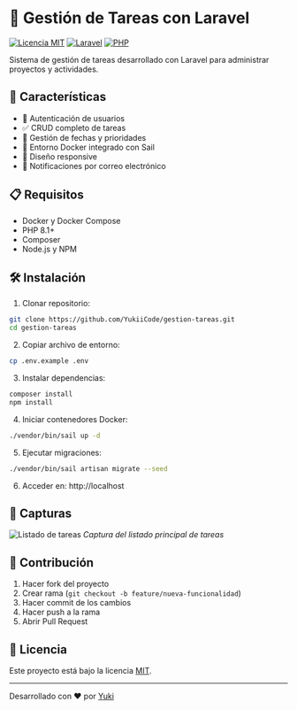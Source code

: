 # 🚀 Gestión de Tareas con Laravel

[![Licencia MIT](https://img.shields.io/badge/Licencia-MIT-brightgreen.svg)](https://opensource.org/licenses/MIT)
[![Laravel](https://img.shields.io/badge/Laravel-10.x-orange.svg)](https://laravel.com)
[![PHP](https://img.shields.io/badge/PHP-8.1+-blue.svg)](https://php.net)

Sistema de gestión de tareas desarrollado con Laravel para administrar proyectos y actividades.

## 🌟 Características

- 🔐 Autenticación de usuarios
- ✅ CRUD completo de tareas
- 📅 Gestión de fechas y prioridades
- 🐳 Entorno Docker integrado con Sail
- 📱 Diseño responsive
- 📧 Notificaciones por correo electrónico

## 📋 Requisitos

- Docker y Docker Compose
- PHP 8.1+ 
- Composer
- Node.js y NPM

## 🛠️ Instalación

1. Clonar repositorio:
```bash
git clone https://github.com/YukiiCode/gestion-tareas.git
cd gestion-tareas
```

2. Copiar archivo de entorno:
```bash
cp .env.example .env
```

3. Instalar dependencias:
```bash
composer install
npm install
```

4. Iniciar contenedores Docker:
```bash
./vendor/bin/sail up -d
```

5. Ejecutar migraciones:
```bash
./vendor/bin/sail artisan migrate --seed
```

6. Acceder en:
http://localhost

## 📸 Capturas

![Listado de tareas](![image](https://github.com/user-attachments/assets/bb77a808-93af-4d8b-b6bf-e68df8a66cf4)
)
*Captura del listado principal de tareas*

## 🤝 Contribución

1. Hacer fork del proyecto
2. Crear rama (`git checkout -b feature/nueva-funcionalidad`)
3. Hacer commit de los cambios
4. Hacer push a la rama
5. Abrir Pull Request

## 📜 Licencia

Este proyecto está bajo la licencia [MIT](https://opensource.org/licenses/MIT).

---

Desarrollado con ❤️ por [Yuki](https://github.com/YukiiCode)
